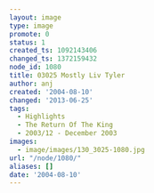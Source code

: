 ```yaml
---
layout: image
type: image
promote: 0
status: 1
created_ts: 1092143406
changed_ts: 1372159432
node_id: 1080
title: 03025 Mostly Liv Tyler
author: anj
created: '2004-08-10'
changed: '2013-06-25'
tags:
  - Highlights
  - The Return Of The King
  - 2003/12 - December 2003
images:
  - image/images/130_3025-1080.jpg
url: "/node/1080/"
aliases: []
date: '2004-08-10'
---
```



